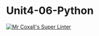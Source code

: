 # Unit4-06-Python
[![Mr Coxall's Super Linter](https://github.com/ICS3U-Programming-LiaD/Unit4-06-Python/workflows/Mr%20Coxall's%20Super%20Linter/badge.svg)](https://github.com/ICS3U-Programming-LiaD/Unit4-06-Python/actions/)

